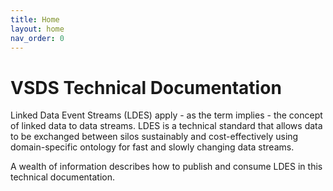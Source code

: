 ```yaml
---
title: Home
layout: home
nav_order: 0
---
```


# VSDS Technical Documentation

Linked Data Event Streams (LDES) apply - as the term implies - the concept of linked data to data streams. LDES is a technical standard that allows data to be exchanged between silos sustainably and cost-effectively using domain-specific ontology for fast and slowly changing data streams.

A wealth of information describes how to publish and consume LDES in this technical documentation.

